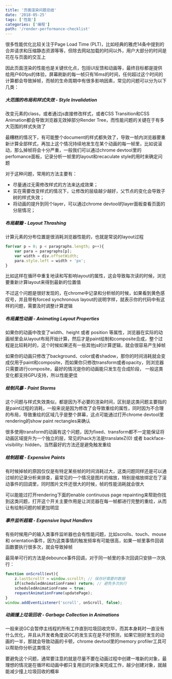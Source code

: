 ```yaml
---
title: '页面渲染问题总结'
date: '2018-05-25'
tags: ['性能']
categories: ['编程']
path: '/render-performance-checklist'
---
```


很多性能优化比较关注于Page Load Time (PLT)，比如经典的雅虎14条中提到的合并请求和压缩静态资源等等，但除去网站加载的时间以外，用户大部分的时间是花在与页面的交互上

因此页面渲染的性能也是关键优化点，包括UI反馈和动画等，最终目标都是提供给用户60fps的体验，屏幕刷新的每一帧只有16ms的时间，任何超过这个时间的计算都会导致掉帧，而帧的生命周期中有很多影响因素，常见的问题可以分为以下几类：

##### 大范围的布局和样式失效 - Style Invalidation

改变元素的class，或者通过js直接修改样式，或者CSS Transition和CSS Animation都会导致浏览器无效掉部分Render Tree，而性能问题的关键在于有多大范围的样式失效了

最糟糕的情况下，有可能整个document的样式都失效了，导致一帧内浏览器要重新计算全部样式，再加上这个情况持续地发生在某个动画的每一帧里，比如说滚动，那么掉帧将会十分严重，一般我们可以通过chrome devtool里的perfomance面板，记录分析一帧里的layout和recaculate style的用时来确定问题

对于这种问题，常用的方法主要有：

- 尽量通过无需修改样式的方法来达成效果；
- 实在需要改变样式的情况下，让修改的层级越少越好，父节点的变化会导致子树的样式失效；
- 将动画的提升到同个layer，可以通过chrome devtool的layer面板查看页面的分层情况；

##### 布局颠簸 - Layout Thrashing

计算元素的分布位置是很消耗浏览器性能的，也就是常说的layout过程

```javascript
for(var p = 0; p < paragraphs.length; p++){
    var para = paragraphs[p];
    var width = div.offsetWidth;
    para.style.left = width + 'px';
}
```

比如这样在循环中重复地读和写影响layout的属性，这会导致每次读的时候，浏览要重新计算layout来得到最新的位置值

不过这个问题是很好发现的，在chrome中记录和分析帧的时候，如果看到黄色感叹号，并且带有forced synchronous layout的说明字样，就表示你的代码中有这样的问题，需要及时调整计算逻辑

##### 布局属性动画 - Animating Layout Properties

如果你的动画中改变了width、height 或者 position 等属性，浏览器在实际的动画帧里会从layout布局开始计算，然后才是paint绘制和composite合成，整个过程是比较耗时的，这个时候如果还有一些其他js的计算逻辑，就会很容易产生掉帧

如果你的动画只修改了background、color或者shadow，那你的时间消耗就会变成仅用于paint和composite，而如果你只修改transform或者opacity，则浏览器只需要进行composite，最好的情况是你的动画能只发生在合成阶段， 一般这类变化都支持GPU支持，所以性能更佳

##### 绘制风暴 - Paint Storms

这个问题与样式失效类似，都是因为不必要的渲染时间，区别是这类问题主要指的是paint过程的消耗，一般来说是因为修改了会导致重绘的属性，同时因为不合理的布局，导致重绘的区域几乎是整个屏幕，这点可能通过打开chrome devtool里rendering的show paint rectangles来确认

很多使用transform的动画有这个问题，因为fixed、transform都不一定能保证将动画区域提升为一个独立的层，常见的hack方法是translateZ(0) 或者 backface-visibility: hidden，当然最好的方法还是避免触发重绘

##### 绘制超载 - Expensive Paints

有时候掉帧的原因仅仅是有特定某些帧的时间消耗过大，这类问题同样还是可以通过帧的记录分析来排查，最常见的一个情况是图片的缩放，特别是缩放绑定在了滚动事件的回调里，同时图片文件还很大的时候，帧的性能消耗就会很大

可以能能过打开rendering下面的enable continuous page repainting来帮助你找到这类问题，打开这个开关主要作用是让浏览器在每一帧都进行完整的重绘，从而让有绘制问题的帧更加明显

##### 事件监听超载 - Expensive Input Handlers

有些时候用户的输入类事件监听器也会有性能问题，比如scrolls、touch、mouse 和 orientation事件，因为这类事情的触发频率有可能很高，如果一帧里事件回调函数要执行很多次，就会导致掉帧

最简单可行的方法是debounce事件回调，对于同一帧里的多次回调只安排一次执行：

```javascript
function onScroll(evt){
    z.lastScrollY = window.scrollY; // 保存好需要的数据
    if(scheduledAnimationFrame) return; // 避免多次执行
    scheduledAnimationFrame = true;
    requestAnimationFrame(updatePage);
}
window.addEventListener('scroll', onScroll, false);
```

##### 动画撞上垃圾回收 - Garbage Collection in Animations

一般来说GC会暂停主线程的所有工作直到垃圾回收完毕，而其本身耗时一直没有什么优化，并且从开发者角度说GC的发生实在是不好预测，如果它刚好发生的动画的一半，那就会导致动画的卡顿，chrome devtool里的memory profiler工具可以帮助你分析这类情况

要避免这个问题，通常要注意的就是尽量不要在动画过程中创建一堆新的对象，最理想的情况是在循环和动画中都只复用旧的对象来完成工作，越少创建对象，就越能减少撞上垃圾回收的概率

